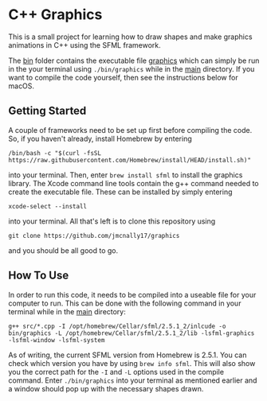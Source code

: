 # C++ Graphics

This is a small project for learning how to draw shapes and make graphics animations in C++ using the SFML framework.

The [bin](https://github.com/jmcnally17/graphics/tree/main/bin) folder contains the executable file [graphics](https://github.com/jmcnally17/graphics/blob/main/bin/graphics) which can simply be run in the your terminal using `./bin/graphics` while in the [main](https://github.com/jmcnally17/graphics) directory. If you want to compile the code yourself, then see the instructions below for macOS.

## Getting Started

A couple of frameworks need to be set up first before compiling the code. So, if you haven't already, install Homebrew by entering

```
/bin/bash -c "$(curl -fsSL https://raw.githubusercontent.com/Homebrew/install/HEAD/install.sh)"
```

into your terminal. Then, enter `brew install sfml` to install the graphics library. The Xcode command line tools contain the g++ command needed to create the executable file. These can be installed by simply entering

```
xcode-select --install
```

into your terminal. All that's left is to clone this repository using

```
git clone https://github.com/jmcnally17/graphics
```

and you should be all good to go.

## How To Use

In order to run this code, it needs to be compiled into a useable file for your computer to run. This can be done with the following command in your terminal while in the [main](https://github.com/jmcnally17/graphics) directory:

```
g++ src/*.cpp -I /opt/homebrew/Cellar/sfml/2.5.1_2/inlcude -o bin/graphics -L /opt/homebrew/Cellar/sfml/2.5.1_2/lib -lsfml-graphics -lsfml-window -lsfml-system
```

As of writing, the current SFML version from Homebrew is 2.5.1. You can check which version you have by using `brew info sfml`. This will also show you the correct path for the `-I` and `-L` options used in the compile command. Enter `./bin/graphics` into your terminal as mentioned earlier and a window should pop up with the necessary shapes drawn.
